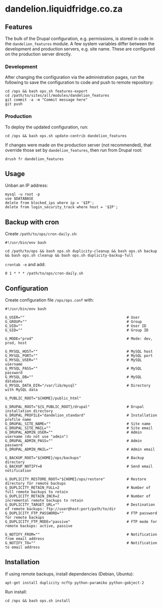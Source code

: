 # dandelion.liquidfridge.co.za



## Features

The bulk of the Drupal configuration, e.g. permissions, is stored in code in the `dandelion_features` module. A few system variables differ between the development and production servers, e.g. site name. These are configured on the production server directly.

### Development

After changing the configuration via the administration pages, run the following to save the configuration to code and push to remote repository:

```
cd /ops && bash ops.sh features-export
cd /path/to/sites/all/modules/dandelion_features
git commit -a -m "Commit message here"
git push
```

### Production

To deploy the updated configuration, run:

```
cd /ops && bash ops.sh update-contrib dandelion_features
```

If changes were made on the production server (not recommended), that override those set by `dandelion_features`, then run from Drupal root:

```
drush fr dandelion_features
```



## Usage

Unban an IP address:

```
mysql -u root -p
use $DATABASE
delete from blocked_ips where ip = '$IP';
delete from login_security_track where host = '$IP';
```



## Backup with cron

Create `/path/to/ops/cron-daily.sh`:

```
#!/usr/bin/env bash

cd /path/to/ops && bash ops.sh duplicity-cleanup && bash ops.sh backup && bash ops.sh cleanup && bash ops.sh duplicity-backup-full
```

`crontab -e` and add:

```
0 1 * * * /path/to/ops/cron-daily.sh
```



## Configuration

Create configuration file `/ops/ops.conf` with:

```
#!/usr/bin/env bash

G_USER=""                                               # User
G_GROUP=""                                              # Group
G_UID=""                                                # User ID
G_GID=""                                                # Group ID

G_MODE="prod"                                           # Mode: dev, prod, host

G_MYSQL_HOST=""                                         # MySQL host
G_MYSQL_PORT=""                                         # MySQL port
G_MYSQL_USER=""                                         # MySQL username
G_MYSQL_PASS=""                                         # MySQL password
G_MYSQL_DB=""                                           # MySQL database
G_MYSQL_DATA_DIR="/var/lib/mysql"                       # Directory with MySQL data

G_PUBLIC_ROOT="${HOME}/public_html"

G_DRUPAL_ROOT="${G_PUBLIC_ROOT}/drupal"                 # Drupal installation directory
G_DRUPAL_PROFILE="dandelion_standard"                   # Installation profile name
G_DRUPAL_SITE_NAME=""                                   # Site name
G_DRUPAL_SITE_MAIL=""                                   # Site email
G_DRUPAL_ADMIN_USER=""                                  # Admin username (do not use "admin")
G_DRUPAL_ADMIN_PASS=""                                  # Admin password
G_DRUPAL_ADMIN_MAIL=""                                  # Admin email

G_BACKUP_ROOT="${HOME}/ops/backups"                     # Backup directory
G_BACKUP_NOTIFY=0                                       # Send email notification

G_DUPLICITY_RESTORE_ROOT="${HOME}/ops/restore"          # Restore directory for remote backups
G_DUPLICITY_RETAIN_FULL=2                               # Number of full remote backups to retain
G_DUPLICITY_RETAIN_INCR=2                               # Number of incremental remote backups to retain
G_DUPLICITY_TARGET_URL=""                               # Destination of remote backups: ftp://user@host:port/path/to/dir
G_DUPLICITY_FTP_PASSWORD=""                             # FTP password for remote backups
G_DUPLICITY_FTP_MODE="passive"                          # FTP mode for remote backups: active, passive

G_NOTIFY_FROM=""                                        # Notification from email address
G_NOTIFY_TO=""                                          # Notification to email address
```



## Installation

If using remote backups, install dependencies (Debian, Ubuntu):

```
apt-get install duplicity ncftp python-paramiko python-gobject-2
```

Run install:

```
cd /ops && bash ops.sh install
```

